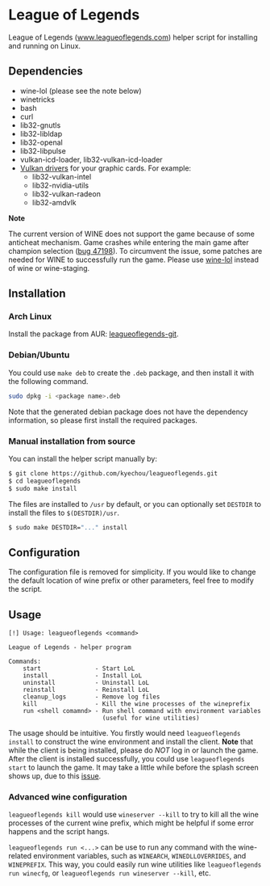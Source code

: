 # League of Legends

League of Legends (www.leagueoflegends.com) helper script for installing and
running on Linux.


## Dependencies

- wine-lol (please see the note below)
- winetricks
- bash
- curl
- lib32-gnutls
- lib32-libldap
- lib32-openal
- lib32-libpulse
- vulkan-icd-loader, lib32-vulkan-icd-loader
- [Vulkan drivers](https://wiki.archlinux.org/index.php/Vulkan) for your graphic
  cards. For example:
    - lib32-vulkan-intel
    - lib32-nvidia-utils
    - lib32-vulkan-radeon
    - lib32-amdvlk

**Note**

The current version of WINE does not support the game because of some anticheat
mechanism. Game crashes while entering the main game after champion selection
([bug 47198](https://bugs.winehq.org/show_bug.cgi?id=47198)).
To circumvent the issue, some patches are needed for WINE to successfully run
the game. Please use [wine-lol](https://aur.archlinux.org/packages/wine-lol/)
instead of wine or wine-staging.


## Installation

### Arch Linux

Install the package from AUR: [leagueoflegends-git](https://aur.archlinux.org/packages/leagueoflegends-git).

### Debian/Ubuntu

You could use `make deb` to create the `.deb` package, and then install it with
the following command.

```sh
sudo dpkg -i <package name>.deb
```

Note that the generated debian package does not have the dependency information,
so please first install the required packages.

### Manual installation from source

You can install the helper script manually by:

```sh
$ git clone https://github.com/kyechou/leagueoflegends.git
$ cd leagueoflegends
$ sudo make install
```

The files are installed to `/usr` by default, or you can optionally set
`DESTDIR` to install the files to `$(DESTDIR)/usr`.

```sh
$ sudo make DESTDIR="..." install
```


## Configuration

The configuration file is removed for simplicity. If you would like to change
the default location of wine prefix or other parameters, feel free to modify the
script.


## Usage

```
[!] Usage: leagueoflegends <command>

League of Legends - helper program

Commands:
    start               - Start LoL
    install             - Install LoL
    uninstall           - Uninstall LoL
    reinstall           - Reinstall LoL
    cleanup_logs        - Remove log files
    kill                - Kill the wine processes of the wineprefix
    run <shell comamnd> - Run shell command with environment variables
                          (useful for wine utilities)
```

The usage should be intuitive. You firstly would need `leagueoflegends
install` to construct the wine environment and install the client. **Note** that
while the client is being installed, please do *NOT* log in or launch the game.
After the client is installed successfully, you could use `leagueoflegends
start` to launch the game. It may take a little while before the splash screen
shows up, due to this
[issue](https://www.reddit.com/r/leagueoflinux/comments/j07yrg/starting_the_client_script/).

### Advanced wine configuration

`leagueoflegends kill` would use `wineserver --kill` to try to kill all the wine
processes of the current wine prefix, which might be helpful if some error
happens and the script hangs.

`leagueoflegends run <...>` can be use to run any command with the wine-related
environment variables, such as `WINEARCH`, `WINEDLLOVERRIDES`, and `WINEPREFIX`.
This way, you could easily run wine utilities like `leagueoflegends run
winecfg`, or `leagueoflegends run wineserver --kill`, etc.
